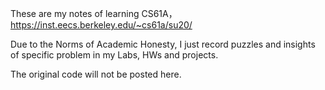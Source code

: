 

These are my notes of learning CS61A，https://inst.eecs.berkeley.edu/~cs61a/su20/

Due to the Norms of Academic Honesty, I just record puzzles and insights of specific problem in my Labs, HWs and projects.

The original code will not be posted here.
